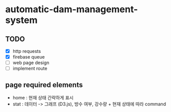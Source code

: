 # automatic-dam-management-system

## TODO
- [x] http requests  
- [x] firebase queue  
- [ ] web page design  
- [ ] implement route  
 
## page required elements
- home : 현재 상태 간략하게 표시
- stat : 데이터 -> 그래프 (D3.js), 방수 여부, 강수량 + 현재 상태에 따라 command